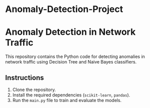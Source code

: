 # Anomaly-Detection-Project

# Anomaly Detection in Network Traffic

This repository contains the Python code for detecting anomalies in network traffic using Decision Tree and Naive Bayes classifiers.

## Instructions
1. Clone the repository.
2. Install the required dependencies (`scikit-learn`, `pandas`).
3. Run the `main.py` file to train and evaluate the models.
